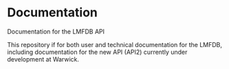 # Documentation
Documentation for the LMFDB API

This repository if for both user and technical documentation for the LMFDB, including documentation for the new API (API2) currently under development at Warwick.

